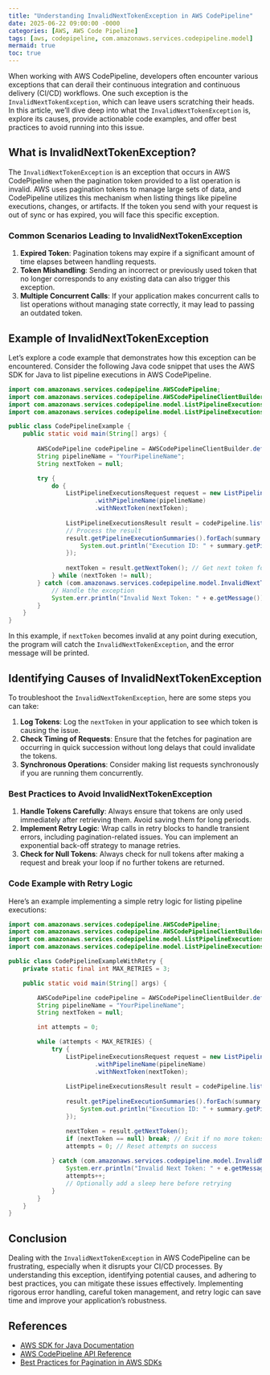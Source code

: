 ```yaml
---
title: "Understanding InvalidNextTokenException in AWS CodePipeline"
date: 2025-06-22 09:00:00 -0000
categories: [AWS, AWS Code Pipeline]
tags: [aws, codepipeline, com.amazonaws.services.codepipeline.model]
mermaid: true
toc: true
---
```



When working with AWS CodePipeline, developers often encounter various exceptions that can derail their continuous integration and continuous delivery (CI/CD) workflows. One such exception is the `InvalidNextTokenException`, which can leave users scratching their heads. In this article, we’ll dive deep into what the `InvalidNextTokenException` is, explore its causes, provide actionable code examples, and offer best practices to avoid running into this issue. 

## What is InvalidNextTokenException?

The `InvalidNextTokenException` is an exception that occurs in AWS CodePipeline when the pagination token provided to a list operation is invalid. AWS uses pagination tokens to manage large sets of data, and CodePipeline utilizes this mechanism when listing things like pipeline executions, changes, or artifacts. If the token you send with your request is out of sync or has expired, you will face this specific exception.

### Common Scenarios Leading to InvalidNextTokenException

1. **Expired Token**: Pagination tokens may expire if a significant amount of time elapses between handling requests.
2. **Token Mishandling**: Sending an incorrect or previously used token that no longer corresponds to any existing data can also trigger this exception.
3. **Multiple Concurrent Calls**: If your application makes concurrent calls to list operations without managing state correctly, it may lead to passing an outdated token.

## Example of InvalidNextTokenException

Let’s explore a code example that demonstrates how this exception can be encountered. Consider the following Java code snippet that uses the AWS SDK for Java to list pipeline executions in AWS CodePipeline.

```java
import com.amazonaws.services.codepipeline.AWSCodePipeline;
import com.amazonaws.services.codepipeline.AWSCodePipelineClientBuilder;
import com.amazonaws.services.codepipeline.model.ListPipelineExecutionsRequest;
import com.amazonaws.services.codepipeline.model.ListPipelineExecutionsResult;

public class CodePipelineExample {
    public static void main(String[] args) {
        
        AWSCodePipeline codePipeline = AWSCodePipelineClientBuilder.defaultClient();
        String pipelineName = "YourPipelineName";
        String nextToken = null;

        try {
            do {
                ListPipelineExecutionsRequest request = new ListPipelineExecutionsRequest()
                        .withPipelineName(pipelineName)
                        .withNextToken(nextToken);
                
                ListPipelineExecutionsResult result = codePipeline.listPipelineExecutions(request);
                // Process the result
                result.getPipelineExecutionSummaries().forEach(summary -> {
                    System.out.println("Execution ID: " + summary.getPipelineExecutionId());
                });
                
                nextToken = result.getNextToken(); // Get next token for pagination
            } while (nextToken != null);
        } catch (com.amazonaws.services.codepipeline.model.InvalidNextTokenException e) {
            // Handle the exception
            System.err.println("Invalid Next Token: " + e.getMessage());
        }
    }
}
```

In this example, if `nextToken` becomes invalid at any point during execution, the program will catch the `InvalidNextTokenException`, and the error message will be printed.

## Identifying Causes of InvalidNextTokenException

To troubleshoot the `InvalidNextTokenException`, here are some steps you can take:

1. **Log Tokens**: Log the `nextToken` in your application to see which token is causing the issue.
2. **Check Timing of Requests**: Ensure that the fetches for pagination are occurring in quick succession without long delays that could invalidate the tokens.
3. **Synchronous Operations**: Consider making list requests synchronously if you are running them concurrently.

### Best Practices to Avoid InvalidNextTokenException

1. **Handle Tokens Carefully**: Always ensure that tokens are only used immediately after retrieving them. Avoid saving them for long periods.
2. **Implement Retry Logic**: Wrap calls in retry blocks to handle transient errors, including pagination-related issues. You can implement an exponential back-off strategy to manage retries.
3. **Check for Null Tokens**: Always check for null tokens after making a request and break your loop if no further tokens are returned.

### Code Example with Retry Logic

Here’s an example implementing a simple retry logic for listing pipeline executions:

```java
import com.amazonaws.services.codepipeline.AWSCodePipeline;
import com.amazonaws.services.codepipeline.AWSCodePipelineClientBuilder;
import com.amazonaws.services.codepipeline.model.ListPipelineExecutionsRequest;
import com.amazonaws.services.codepipeline.model.ListPipelineExecutionsResult;

public class CodePipelineExampleWithRetry {
    private static final int MAX_RETRIES = 3;

    public static void main(String[] args) {

        AWSCodePipeline codePipeline = AWSCodePipelineClientBuilder.defaultClient();
        String pipelineName = "YourPipelineName";
        String nextToken = null;

        int attempts = 0;

        while (attempts < MAX_RETRIES) {
            try {
                ListPipelineExecutionsRequest request = new ListPipelineExecutionsRequest()
                        .withPipelineName(pipelineName)
                        .withNextToken(nextToken);
                
                ListPipelineExecutionsResult result = codePipeline.listPipelineExecutions(request);
                
                result.getPipelineExecutionSummaries().forEach(summary -> {
                    System.out.println("Execution ID: " + summary.getPipelineExecutionId());
                });

                nextToken = result.getNextToken();
                if (nextToken == null) break; // Exit if no more tokens                
                attempts = 0; // Reset attempts on success
                
            } catch (com.amazonaws.services.codepipeline.model.InvalidNextTokenException e) {
                System.err.println("Invalid Next Token: " + e.getMessage());
                attempts++;
                // Optionally add a sleep here before retrying
            }
        }
    }
}
```

## Conclusion

Dealing with the `InvalidNextTokenException` in AWS CodePipeline can be frustrating, especially when it disrupts your CI/CD processes. By understanding this exception, identifying potential causes, and adhering to best practices, you can mitigate these issues effectively. Implementing rigorous error handling, careful token management, and retry logic can save time and improve your application’s robustness.

## References

- [AWS SDK for Java Documentation](https://docs.aws.amazon.com/sdk-for-java/index.html)
- [AWS CodePipeline API Reference](https://docs.aws.amazon.com/codepipeline/latest/APIReference/API_ListPipelineExecutions.html)
- [Best Practices for Pagination in AWS SDKs](https://docs.aws.amazon.com/general/latest/gr/pagination.html)
